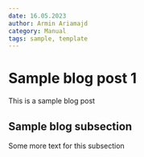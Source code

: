 ```yaml
---
date: 16.05.2023
author: Armin Ariamajd
category: Manual
tags: sample, template
---
```


# Sample blog post 1

This is a sample blog post

## Sample blog subsection

Some more text for this subsection